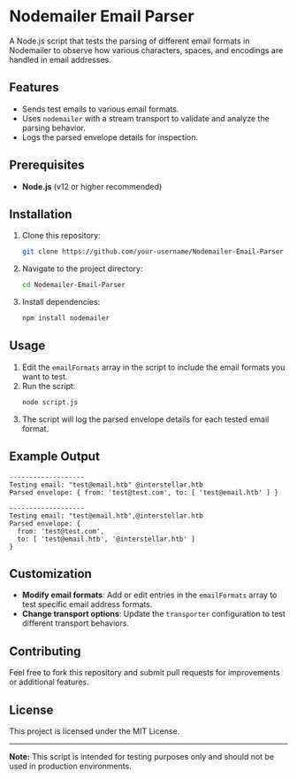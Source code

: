 # Nodemailer Email Parser

A Node.js script that tests the parsing of different email formats in Nodemailer to observe how various characters, spaces, and encodings are handled in email addresses.

## Features
- Sends test emails to various email formats.
- Uses `nodemailer` with a stream transport to validate and analyze the parsing behavior.
- Logs the parsed envelope details for inspection.

## Prerequisites
- **Node.js** (v12 or higher recommended)

## Installation
1. Clone this repository:
   ```bash
   git clone https://github.com/your-username/Nodemailer-Email-Parser
   ```
2. Navigate to the project directory:
   ```bash
   cd Nodemailer-Email-Parser
   ```
3. Install dependencies:
   ```bash
   npm install nodemailer
   ```

## Usage
1. Edit the `emailFormats` array in the script to include the email formats you want to test.
2. Run the script:
   ```bash
   node script.js
   ```
3. The script will log the parsed envelope details for each tested email format.

## Example Output
```
-------------------
Testing email: "test@email.htb" @interstellar.htb
Parsed envelope: { from: 'test@test.com', to: [ 'test@email.htb' ] }

-------------------
Testing email: "test@email.htb",@interstellar.htb
Parsed envelope: {
  from: 'test@test.com',
  to: [ 'test@email.htb', '@interstellar.htb' ]
}
```

## Customization
- **Modify email formats**: Add or edit entries in the `emailFormats` array to test specific email address formats.
- **Change transport options**: Update the `transporter` configuration to test different transport behaviors.

## Contributing
Feel free to fork this repository and submit pull requests for improvements or additional features.

## License
This project is licensed under the MIT License.

---

**Note:** This script is intended for testing purposes only and should not be used in production environments.
